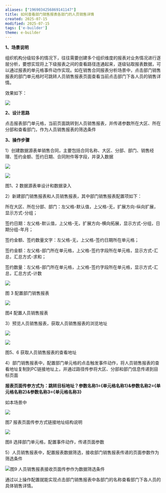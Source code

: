 ```yaml
---
aliases: ["1969034256869141147"]
title: 如何查看部门销售报表各部门的人员销售详情
created: 2025-07-15
modified: 2025-07-15
tags: ['e-builder']
theme: e-builder
---
```


**1、场景说明**

组织机构分级较多的情况下，往往需要创建多个组织维度的报表对业务情况进行逐层分析，要想实现将上下级报表之间的查看路径连通起来，逐级钻取报表数据，可以通过报表的单元格事件动作实现。如在销售合同报表分析场景中，点击部门销售报表的部门单元格时可跳转人员销售报表页面查看当前点击部门下各人员的销售详情。

效果如下：

![](9dc2c109faf5a7cbcb7fa8747924eb40.jpg)

**2、设计思路**

点击报表部门单元格，当前页面跳转到人员销售报表，并传递参数所在大区、所在分部和查看部门，作为人员销售报表的筛选条件

**3、操作步骤**

1）创建数据源表单销售合同，主要包括合同名称、大区、分部、部门、销售经理、签约金额、签约日期、合同附件等字段，并录入数据

![](e95771b8f9989d741e0b11487178d659.jpg)

![](c9389fbee34b8185cd4cb975feec182e.jpg)

图1、2 数据源表单设计和数据录入

2）新建部门销售报表和人员销售报表，其中部门销售报表配置项如下：

所在大区、所在分部、部门：左父格-默认值，上父格-无，扩展方向-纵向扩展，显示方式-分组；

签约日期：左父格-默认值，上父格-无，扩展方向-横向拓展，显示方式-分组，日期分组-年月；

签约金额、签约数量文字：左父格-无，上父格-签约日期所在单元格；

签约金额：左父格-部门所在单元格，上父格-签约字段所在单元格，显示方式-汇总，汇总方式-求和；

签约数量：左父格-部门所在单元格，上父格-签约字段所在单元格，显示方式-汇总，汇总方式-计数

![](6e50163cc6af3bf3c07d656d0ef8624a.jpg)

图 3 配置部门销售报表

![](82faf8a5897fcca39341a3564920ca64.jpg)

图4 配置人员销售报表

3）预览人员销售报表，获取人员销售报表的浏览地址

![](7bea2e549de2e46cca48a9b7da9adb64.jpg)

![](64cea2f584095a03bef003bf394ea6d2.jpg)

图5、6 获取人员销售报表的查看地址

4）部门销售报表中，配置部门单元格的点击触发事件动作，将人员销售报表的查看地址复制到PC链接地址上，并通过路径传参将大区、分部和部门信息传递到目标页面

**报表页面传参方式为：跳转目标地址？参数名称1={单元格名称1}&参数名称2={单元格名称2}&参数名称3={单元格名称3}**

如本场景中

![](91a92145dfd705508c33d05654bd863f.jpg)

图7 报表页面传参方式链接地址结构说明

![](d7d78bc7b5e64f424a36998b451b0c48.jpg)

图8 选择部门单元格，配置事件动作，传递页面参数

5）人员销售报表中，配置报表数据筛选，接收部门销售报表传递的页面参数作为筛选条件

![](4192447c82506fa00b20c03a60a4b9fc.jpg)图9 人员销售报表接收页面传参作为数据筛选条件

通过以上操作配置就能实现点击部门销售报表中各部门的名称查看部门下各人员的具体销售详情。